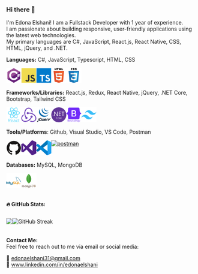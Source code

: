 
### Hi there 👋

I'm Edona Elshani!
I am a Fullstack Developer with 1 year of experience. 
</br>
I am passionate about building responsive, user-friendly applications using the latest web technologies. </br>
My primary languages are  C#, JavaScript, React.js, React Native, CSS, HTML, jQuery, and .NET.


<strong>Languages:</strong> C#, JavaScript, Typescript, HTML, CSS
<div style="display:flex;">
<a href="#" rel="nofollow"> 
  <img src="https://raw.githubusercontent.com/devicons/devicon/master/icons/csharp/csharp-original.svg" alt="C#" width="40" height="40" style="max-width: 100%;"> </a>
<a href="https://developer.mozilla.org/en-US/docs/Web/JavaScript" rel="nofollow"> 
  <img src="https://raw.githubusercontent.com/devicons/devicon/master/icons/javascript/javascript-original.svg" alt="javascript" width="40" height="40" style="max-width: 100%;"> </a>
  <a href="https://www.typescriptlang.org/" rel="nofollow"> 
    <img src="https://raw.githubusercontent.com/devicons/devicon/master/icons/typescript/typescript-original.svg" alt="typescript" width="40" height="40" style="max-width: 100%;"> 
  </a>
<a href="https://www.w3.org/html/" rel="nofollow"> 
  <img src="https://raw.githubusercontent.com/devicons/devicon/master/icons/html5/html5-original-wordmark.svg" alt="html5" width="40" height="40" style="max-width: 100%;">
  </a>
  <a href="https://www.w3schools.com/css/" rel="nofollow"> 
    <img src="https://raw.githubusercontent.com/devicons/devicon/master/icons/css3/css3-original-wordmark.svg" alt="css3" width="40" height="40" style="max-width: 100%;"> 
  </a>
  </div>

<strong> Frameworks/Libraries:</strong> React.js, Redux, React Native, jQuery, .NET Core, Bootstrap, Tailwind CSS
<div style="display:flex;">
  <a href="https://reactjs.org/" rel="nofollow"> <img src="https://raw.githubusercontent.com/devicons/devicon/master/icons/react/react-original-wordmark.svg" alt="react" width="40" height="40" style="max-width: 100%;"> </a>
  <a href="https://redux.js.org" rel="nofollow"> <img src="https://raw.githubusercontent.com/devicons/devicon/master/icons/redux/redux-original.svg" alt="redux" width="40" height="40" style="max-width: 100%;"> </a>
    <a href="https://redux.js.org" rel="nofollow"> <img src="https://raw.githubusercontent.com/devicons/devicon/master/icons/jquery/jquery-original-wordmark.svg" alt="jQuery" width="40" height="40" style="max-width: 100%;"> </a>
    <a href="#"> <img src="https://raw.githubusercontent.com/devicons/devicon/master/icons/dotnetcore/dotnetcore-original.svg" alt=".NET" width="40" height="40" style="max-width: 100%;"> </a>
      <a href="https://getbootstrap.com" rel="nofollow"> <img src="https://raw.githubusercontent.com/devicons/devicon/master/icons/bootstrap/bootstrap-plain-wordmark.svg" alt="bootstrap" width="40" height="40" style="max-width: 100%;"> </a>
  </a>
    <a href="#" rel="nofollow"> <img src="https://raw.githubusercontent.com/devicons/devicon/master/icons/tailwindcss/tailwindcss-plain.svg" alt="Tailwind" width="40" height="40" style="max-width: 100%;"> </a>
  </a>
  </div>

<strong>Tools/Platforms</strong>: Github, Visual Studio, VS Code, Postman
<div style="display:flex;">
  <a href="#" rel="nofollow"> 
  <img src="https://raw.githubusercontent.com/devicons/devicon/master/icons/github/github-original.svg" alt="github" width="40" height="40" style="max-width: 100%;"> 
  </a>
  <a href="#" rel="nofollow"> 
  <img src="https://raw.githubusercontent.com/devicons/devicon/master/icons/visualstudio/visualstudio-plain.svg" alt="Visual Studio" width="40" height="40" style="max-width: 100%;"> 
  </a>
   <a href="#" rel="nofollow"> 
  <img src="https://raw.githubusercontent.com/devicons/devicon/1119b9f84c0290e0f0b38982099a2bd027a48bf1/icons/vscode/vscode-original.svg" alt="VS Code" width="40" height="40" style="max-width: 100%;"> 
  </a>
  <a href="https://postman.com" rel="nofollow"> 
  <img src="https://camo.githubusercontent.com/93b32389bf746009ca2370de7fe06c3b5146f4c99d99df65994f9ced0ba41685/68747470733a2f2f7777772e766563746f726c6f676f2e7a6f6e652f6c6f676f732f676574706f73746d616e2f676574706f73746d616e2d69636f6e2e737667" alt="postman" width="40" height="40" data-canonical-src="https://www.vectorlogo.zone/logos/getpostman/getpostman-icon.svg" style="max-width: 100%;"> 
  </a>
  </div>
  
<strong> Databases:</strong> MySQL, MongoDB
<div style="display:flex;">
  <a href="https://www.mysql.com/" rel="nofollow"> <img src="https://raw.githubusercontent.com/devicons/devicon/master/icons/mysql/mysql-original-wordmark.svg" alt="mysql" width="40" height="40" style="max-width: 100%;"> </a>
<a href="https://www.mongodb.com/" rel="nofollow"> <img src="https://raw.githubusercontent.com/devicons/devicon/master/icons/mongodb/mongodb-original-wordmark.svg" alt="mongodb" width="40" height="40" style="max-width: 100%;"> 
  </a>
  </div>
  </br>
 <strong><p>🔥 GitHub Stats:</p></strong> 
<div style="display:flex;">
<p>
  <img src="https://github-readme-stats-git-masterrstaa-rickstaa.vercel.app/api/top-langs/?username=EdonaElshani&show_icons=true&locale=en&layout=compact"/>
 
  </p>
<p>
  <img src="https://streak-stats.demolab.com/?user=EdonaElshani" alt="GitHub Streak" />
  </p>
</div>
</br>
<strong>Contact Me: </strong> </br>
Feel free to reach out to me via email or social media:

📧 edonaelshani31@gmail.com
</br>
🔗 www.linkedin.com/in/edonaelshani

